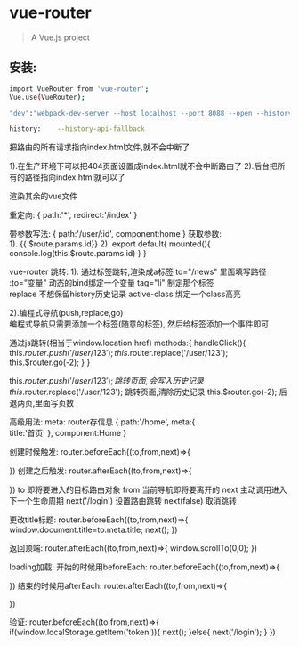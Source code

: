 # vue-router

> A Vue.js project


## 安装:
``` bash
import VueRouter from 'vue-router';
Vue.use(VueRouter);

"dev":"webpack-dev-server --host localhost --port 8088 --open --history-api-fallback --config webpack.config.js"

history:	--history-api-fallback
```
把路由的所有请求指向index.html文件,就不会中断了

1).在生产环境下可以把404页面设置成index.html就不会中断路由了
2).后台把所有的路径指向index.html就可以了

渲染其余的vue文件
<router-view></router-view>

重定向:
{
path:'*',
redirect:'/index'
}

带参数写法:
{
path:'/user/:id',
component:home
}
获取参数:	
1).  {{ $route.params.id}}
2).  export default{
mounted(){
console.log(this.$route.params.id)
}
}

vue-router 跳转:
1). <router-link>	通过标签跳转,渲染成a标签
<router-link to="/news" :to="" tag="li" replace  active-class="classname"></router-link>
to="/news"	里面填写路径
:to="变量"		动态的bind绑定一个变量
tag="li"		制定那个标签	
replace		不想保留history历史记录
active-class	绑定一个class高亮


2).编程式导航(push,replace,go)	
编程式导航只需要添加一个标签(随意的标签),
然后给标签添加一个事件即可

通过js跳转(相当于window.location.href)
methods:{
handleClick(){
this.$router.push('/user/123');
this.$router.replace('/user/123');
this.$router.go(-2);
}
}

this.$router.push('/user/123');		跳转页面,会写入历史记录
this.$router.replace('/user/123');	跳转页面,清除历史记录
this.$router.go(-2);				后退两页,里面写页数 



高级用法:
meta: router存信息
{
path:'/home',
meta:{	
title:'首页'
},
component:Home
}

创建时候触发:
router.beforeEach((to,from,next)=>{    

})
创建之后触发:
router.afterEach((to,from,next)=>{

})
to	即将要进入的目标路由对象
from	当前导航即将要离开的
next	 主动调用进入下一个生命周期
next('/login')	设置路由跳转
next(false)	取消跳转


更改title标题:
router.beforeEach((to,from,next)=>{
window.document.title=to.meta.title;
next();
})

返回顶端:
router.afterEach((to,from,next)=>{
window.scrollTo(0,0);
})

loading加载:
开始的时候用beforeEach:
router.beforeEach((to,from,next)=>{

})
结束的时候用afterEach:
router.afterEach((to,from,next)=>{

})

验证:
router.beforeEach((to,from,next)=>{
if(window.localStorage.getItem('token')){
next();
}else{
next('/login');
}
})

